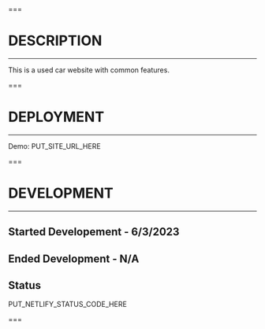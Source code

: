 ===

# DESCRIPTION

---

This is a used car website with common features.

===

# DEPLOYMENT

---

Demo: PUT_SITE_URL_HERE

===

# DEVELOPMENT

---

## Started Developement - 6/3/2023

## Ended Development - N/A

## Status

PUT_NETLIFY_STATUS_CODE_HERE

===
